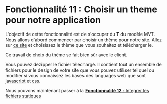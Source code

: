 # Fonctionnalité 11 : Choisir un theme pour notre application


L'objectif de cette fonctionnalité est de s'occuper du **T** du modèle MVT.
Nous allons d'abord commencer par choisir un thème pour notre site. Allez sur [ce site](https://startbootstrap.com/template-categories/all/) et choisissez le thème que vous souhaitez et télécharger le. 

Ce travail de choix du thème se fait bien sûr avec le client.

Vous pouvez dezipper le fichier téléchargé. Il contient tout un ensemble de fichiers pour le design de votre site que vous pouvez utiliser tel quel ou modifier si vous connaissez les bases des languages web que sont [javascript](https://www.javascript.com/) et [css](https://www.w3schools.com/css/). 

Nous pouvons maintenant passer à la [**Fonctionnalité 12** : Integrer les fichiers statiques](./S6_staticthemeintegration.md)




